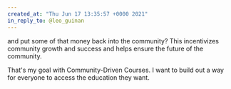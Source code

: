 ```yaml
---
created_at: "Thu Jun 17 13:35:57 +0000 2021"
in_reply_to: @leo_guinan
---
```


and put some of that money back into the community? This incentivizes community growth and success and helps ensure the future of the community. 

That's my goal with Community-Driven Courses. I want to build out a way for everyone to access the education they want.